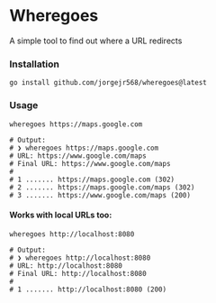 # Wheregoes

A simple tool to find out where a URL redirects

### Installation

```shell
go install github.com/jorgejr568/wheregoes@latest
```

### Usage

```shell
wheregoes https://maps.google.com

# Output:
# ❯ wheregoes https://maps.google.com
# URL: https://www.google.com/maps
# Final URL: https://www.google.com/maps
#
# 1 ....... https://maps.google.com (302)
# 2 ....... https://maps.google.com/maps (302)
# 3 ....... https://www.google.com/maps (200)
```

#### Works with local URLs too:

```shell
wheregoes http://localhost:8080

# Output:
# ❯ wheregoes http://localhost:8080
# URL: http://localhost:8080
# Final URL: http://localhost:8080
#
# 1 ....... http://localhost:8080 (200)
```
